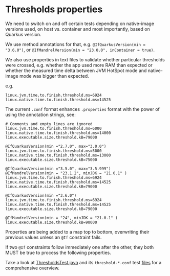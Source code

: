 # Thresholds properties

We need to switch on and off certain tests depending on native-image versions used,
on host vs. container and most importantly, based on Quarkus version.

We use method annotations for that, e.g. `@IfQuarkusVersion(min = "3.6.0")`,
or `@IfMandrelVersion(min = "23.0.0", inContainer = true)`.

We also use properties in text files to validate whether particular thresholds were crossed, e.g. whether the app used more RAM than expected or whether the measured time delta between JVM HotSpot mode and native-image mode was bigger than expected.

e.g.

```
linux.jvm.time.to.finish.threshold.ms=6924
linux.native.time.to.finish.threshold.ms=14525
```

The current `.conf` format enhances `.properties` format with the power of using the 
annotation strings, see:

```
# Comments and empty lines are ignored
linux.jvm.time.to.finish.threshold.ms=6000
linux.native.time.to.finish.threshold.ms=14000
linux.executable.size.threshold.kB=79000

@IfQuarkusVersion(min ="2.7.0", max="3.0.0")
linux.jvm.time.to.finish.threshold.ms=5000
linux.native.time.to.finish.threshold.ms=13000
linux.executable.size.threshold.kB=75000

@IfQuarkusVersion(min ="3.5.0", max="3.5.999")
@IfMandrelVersion(min = "23.1.2", minJDK = "21.0.1" )
linux.jvm.time.to.finish.threshold.ms=6924
linux.native.time.to.finish.threshold.ms=14525
linux.executable.size.threshold.kB=79000

@IfQuarkusVersion(min ="3.6.0")
linux.jvm.time.to.finish.threshold.ms=6924
linux.native.time.to.finish.threshold.ms=14525
linux.executable.size.threshold.kB=79000

@IfMandrelVersion(min = "24", minJDK = "21.0.1" )
linux.executable.size.threshold.kB=90000
```

Properties are being added to a map top to bottom, overwriting their previous values
unless an `@If` constraint fails.

If two `@If` constraints follow immediately one after the other, they both MUST be true
to process the following properties.

Take a look at [ThresholdsTest.java](./ThresholdsTest.java) and its `threshold-*.conf` test [files](../../../../../../../../test/resources/) for a comprehensive overview.

